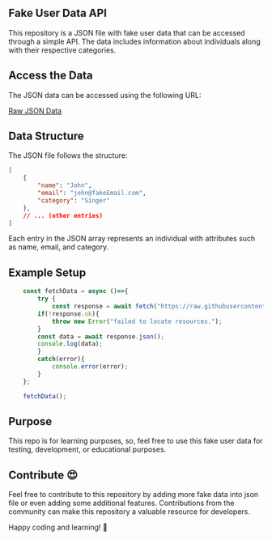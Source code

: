 ## Fake User Data API

This repository is a JSON file with fake user data that can be accessed through a simple API. The data includes information about individuals along with their respective categories.

## Access the Data

The JSON data can be accessed using the following URL:

[Raw JSON Data](https://raw.githubusercontent.com/saqibbedar/fake-user-data-api/main/data.json)

## Data Structure

The JSON file follows the structure:

```json
[
    {
        "name": "John",
        "email": "john@fakeEmail.com",
        "category": "Singer"
    },
    // ... (other entries)
]
```

Each entry in the JSON array represents an individual with attributes such as name, email, and category.

## Example Setup

```js
    const fetchData = async ()=>{
        try {
            const response = await fetch("https://raw.githubusercontent.com/saqibbedar/fake-user-data-api/main/data.json");
        if(!response.ok){
            throw new Error("failed to locate resources.");
        }
        const data = await response.json();
        console.log(data);
        }
        catch(error){
            console.error(error);
        }
    };

    fetchData();
```

## Purpose

This repo is for learning purposes, so, feel free to use this fake user data for testing, development, or educational purposes.

## Contribute 😍

Feel free to contribute to this repository by adding more fake data into json file or even adding some additional features. Contributions from the community can make this repository a valuable resource for developers.

Happy coding and learning! 🚀
